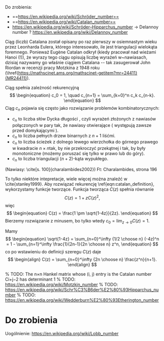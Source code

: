Do zrobienia:
- ==https://en.wikipedia.org/wiki/Schröder_number==
- ==https://en.wikipedia.org/wiki/Catalan_number==
- https://en.wikipedia.org/wiki/Schröder–Hipparchus_number -> Delannoy number ? https://en.wikipedia.org/wiki/Delannoy_number

Ciąg (liczb) Catalana został opisany po raz pierwszy w osiemnastym wieku przez Leonharda Eulera, którego interesowało, ile jest triangulacji wielokąta foremnego. Ponieważ Eugène Catalan odkrył (kiedy pracował nad wieżami Hanoi (!)), że wyrazy tego ciągu opisują liczbę wyrażeń w~nawiasach, dzisiaj nazywamy go właśnie ciągiem Catalana -- tak zasugerował John Riordan w recenzji pracy Motzkina z 1948 roku (\href{https://mathscinet.ams.org/mathscinet-getitem?mr=24411}{MR24411}).

Ciąg spełnia zależność rekurencyjną
$$
\begin{equation}
c_0 = 1, \quad c_{n+1} = \sum_{k=0}^n c_k c_{n-k}.
\end{equation}
$$
Ciąg $c_n$ pojawia się często jako rozwiązanie problemów kombinatorycznych:
- $c_n$ to liczba słów Dycka długości , czyli wyrażeń złożonych z nawiasów połączonych w pary tak, że nawiasy otwierające ( występują zawsze przed domykającymi ).
- $c_n$ to liczba pełnych drzew binarnych z $n+1$ liśćmi.
- $c_n$ to liczba ścieżek z dolnego lewego wierzchołka do górnego prawego w kwadracie $n \times n$tak, by nie przekroczyć przekątnej i tak, by były monotoniczne (możemy poruszać się tylko w prawo lub do góry).
- $c_n$ to liczba triangulacji $(n+2)$-kąta wypukłego.

(Nawiasy: \cite[s. 100]{charalambides2002})
Ft: Charalambides, strona 196

To tylko niektóre intepretacje, wiele więcej można znaleźć w \cite{stanley1999}. Aby rozwiązać rekurencję \ref{eqn:catalan_definition}, wykorzystamy funkcje tworzące. Funkcja tworząca $C(z)$ spełnia równanie
$$
\begin{equation}
C(z) = 1 + z C(z)^2,
\end{equation}
$$
więc
$$
\begin{equation}
C(z) = \frac{1 \pm \sqrt{1-4z}}{2z}.
\end{equation}
$$
Bierzemy rozwiązanie z minusem, bo tylko wtedy $c_0 = \lim_{z \to 0} C(z) = 1$.

Mamy
$$
\begin{equation}
\sqrt{1-4z} = \sum_{n=0}^\infty {1/2 \choose n} (-4z)^n = 1 - \sum_{n=1}^\infty \frac{1}{2n-1}{2n \choose n} z^n,
\end{equation}
$$
co po wstawieniu do definicji szeregu $C(z)$ daje
$$
\begin{align}
C(z) = \sum_{n=0}^\infty {2n \choose n} \frac{z^n}{n+1}.
\end{align}
$$


% TODO: The n×n Hankel matrix whose (i, j) entry is the Catalan number Ci+j−2 has determinant 1
% TODO: https://en.wikipedia.org/wiki/Motzkin_number
% TODO: https://en.wikipedia.org/wiki/Schr%C3%B6der%E2%80%93Hipparchus_number
% TODO: https://en.wikipedia.org/wiki/Wedderburn%E2%80%93Etherington_number
# Do zrobienia
Uogólnienie: https://en.wikipedia.org/wiki/Lobb_number